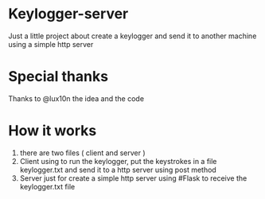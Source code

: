 # Keylogger-server
Just a little project about create a keylogger and send it to another machine using a simple http server

# Special thanks 
Thanks to @lux10n the idea and the code

# How it works 
1. there are two files ( client and server )
2. Client using to run the keylogger, put the keystrokes in a file keylogger.txt and send it to a http server using post method
3. Server just for create a simple http server using #Flask to receive the keylogger.txt file

   
